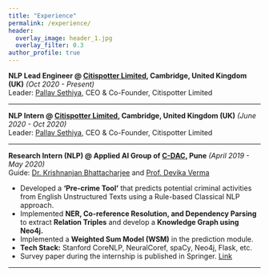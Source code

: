 ```yaml
---
title: "Experience"
permalink: /experience/
header:
  overlay_image: header_1.jpg
  overlay_filter: 0.3
author_profile: true
---
```


<b>NLP Lead Engineer @ <a href="http://citispotter.com/"> Citispotter Limited</a>, Cambridge, United Kingdom (UK)</b><i> (Oct 2020 - Present)</i><br>
  Leader: [Pallav Sethiya](https://www.linkedin.com/in/pallavsethiya/), CEO & Co-Founder, Citispotter Limited <br>
  
---
  
<b>NLP Intern @ <a href="http://citispotter.com/"> Citispotter Limited</a>, Cambridge, United Kingdom (UK)</b> <i>(June 2020 - Oct 2020)</i><br>
  Leader: [Pallav Sethiya](https://www.linkedin.com/in/pallavsethiya/), CEO & Co-Founder, Citispotter Limited <br>
  
---
  
<b>Research Intern (NLP) @ Applied AI Group of <a href="https://www.cdac.in/">C-DAC</a>, Pune</b> <i>(April 2019 - May 2020)</i><br>
  Guide: [Dr. Krishnanjan Bhattacharjee](https://www.linkedin.com/in/dr-krishnanjan-bhattacharjee-b1852141/) and [Prof. Devika Verma](https://www.linkedin.com/in/devikaverma/)
  - Developed a **‘Pre-crime Tool’** that predicts potential criminal activities from English Unstructured Texts using a Rule-based Classical NLP approach. 
  - Implemented **NER, Co-reference Resolution, and Dependency Parsing** to extract **Relation Triples** and develop a **Knowledge Graph using Neo4j.**
  - Implemented a **Weighted Sum Model (WSM)** in the prediction module.
  - **Tech Stack:** Stanford CoreNLP, NeuralCoref, spaCy, Neo4j, Flask, etc. 
  - Survey paper during the internship is published in Springer. [Link](http://katreparitosh.github.io/publication/springer_ictis_2020)
  
---
